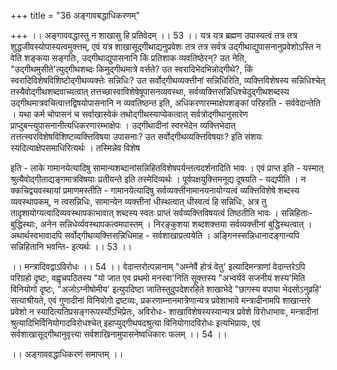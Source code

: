 +++
title = "36 अङ्गावबद्धाधिकरणम्"

+++
।। अङ्गाववद्धास्तु न शाखासु हि प्रतिवेदम् ।। 53 ।। यत्र यत्र ब्रह्मण उपास्यत्वं तत्र तत्र शुद्धजीवस्योपास्यत्वमुक्त्तम्, एवं यत्र शाखासूद्गीथाद्यनुप्रवेशः तत्र तत्र सर्वत्र उद्गीथाद्युपासनानुप्रवेशोऽस्ति न वेति शङ्कया सङ्गतिः, उद्गीथाद्युपासनानि किं प्रतिशाक व्यवतिष्ठेरन्? उत नेति, "उद्गीथमुसीते'त्युद्गीथशब्दः किमुद्गीथमात्रे वर्त्तते? उत स्वरादिभेदभिन्नोद्गीथे?, किं स्वरादिविशेषविशिष्टोद्गीथव्यक्त्तेः सन्निधिः? उत सर्वोद्गीथव्यक्त्तीनां सन्निधिरिति, व्यक्त्तिविशेषस्य सन्निधिश्चेत् तस्यैवोद्गीथशब्दवाच्यत्वात् तत्तच्छास्वाविशेषेषूपासनव्यवस्था, सर्वव्यक्त्तिसन्निधिश्चेदुद्गीथशब्दस्य उद्गीथमात्रवचित्वात्तद्विषयोपासनानि न व्यवतिष्ठन्त इति, अधिकरणारम्माक्षेपशङ्कां परिहरति - सर्ववेदान्तेति । यथा कर्म चोपासनं च सर्वाखास्वेकं तथोद्गीथस्याप्येकत्वात् सर्वत्रोद्गीथानुसारेण प्राप्दुबन्त्युपासनानीत्यधिकरणारम्भाक्षेपः । उद्गीथादीनां स्वरभेदेन व्यक्त्तिभेदात् तत्तत्स्वरविशेषविशिष्टव्यक्त्तिविषया उपासनाः? उत सर्वोद्गीथव्यक्त्तिविषयाः? इति संशयः स्यदित्याक्षेपसमाधिरित्यर्थः । तस्मिन्नेव विशेष

इति - लाके गामानयेत्यादिषु सामान्यशब्दानांसन्निहितविशेषपर्यन्तत्वदर्शनादिति भावः । एवं प्राप्त इति - यस्मात् श्रुत्यैवोद्गीताद्यङ्गमात्रविषयाः प्रतीयन्ते इति तस्मेदिव्यर्थः । पूर्वपक्षयुक्त्तिमनूद्य दूषयति - यद्यपीति । न क्कचिद्व्यवस्थायां प्रमाणमस्तीति - गामानयेत्यादिषु सर्वव्यक्त्तीनामानयनायोग्यत्वं व्यक्त्तिविशेषे शब्दस्य व्यवस्थापकम्, न त्वसन्निधिः, सामान्येन व्यक्त्तीनां धीस्थत्वात् धीस्वत्वं हि सन्निधिः, अत्र तु तादृशायोग्यत्वादिव्यवस्थापकाभावात् शब्दस्य स्वतः प्राप्तं सर्वव्यक्त्तिविषयत्वं तिष्ठतीति भावः । सन्निहिताः- बुद्धिस्थाः, अनेन सन्निधेर्व्यवस्थापकत्वमपास्तम् । निरङ्कुशया शब्दशक्त्तया सर्वव्यक्त्तीनां बुद्धिस्थत्वात् । अथार्थस्वभावादपि सर्वोद्गीथव्यक्त्तिसन्निधिमाह - सर्वशाखाप्रत्ययेति । अङ्गिनस्सन्निधानादङ्गान्यपि सन्निहितानि भवन्ति- इत्यर्थः ।। 53 ।।

।। मन्त्रादिवद्वाऽविरोधः ।। 54 ।। वेदान्तरोत्पन्नानाम् "अम्नेवैं होत्रं वेतु' इत्यादिमन्त्राणां वेदान्तरेऽपि परिग्रहो दृष्टः, वह्वृचपठितस्य "यो जात एव प्रथमो मनस्वा'निति सूक्त्तस्य "अभ्वर्यवे सजनीयं शस्य'मिति विनियोगो दृष्टः, "अजोऽग्नीषोमीय' इत्युपदिष्टा जातिस्तुदुपदेशरहिते शाखाभेदे "छागस्य वपाया भेदसोऽनुव्रहि' सत्याश्रीयते, एवं गुणादीनां विनियोगो द्रष्टव्यः, प्रकरणाम्नानमात्रेणान्यत्र प्रवेशाभावे मन्त्रादीनामपि शाखान्तरे प्रवेशो न स्यादित्यतिप्रसङ्गरूपर्स्योऽभिप्रेतः, अविरोधः- शाखाविशेषस्यस्यान्यत्र प्रवेशे विरोधाभावः, मन्त्रादीनां श्रुत्यादिभिर्विनियोगादविरोधश्चेत् इहाप्युद्गीथपदश्रुत्या विनियोगादविरोधः इत्यभिप्रायः, एवं सर्वशाखासूद्गीथानुवृत्त्या सर्वशाखिनामुपासनेष्वधिकारः फलम् ।। 54 ।।

।। अङ्गाववद्धाधिकरणं समाप्तम् ।।


